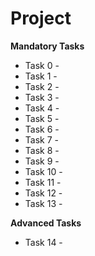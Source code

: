 # Project 

**Mandatory Tasks**

- Task 0 - 
- Task 1 - 
- Task 2 - 
- Task 3 - 
- Task 4 - 
- Task 5 - 
- Task 6 - 
- Task 7 -
- Task 8 -
- Task 9 -
- Task 10 -
- Task 11 - 
- Task 12 -
- Task 13 -


**Advanced Tasks**
- Task 14 - 